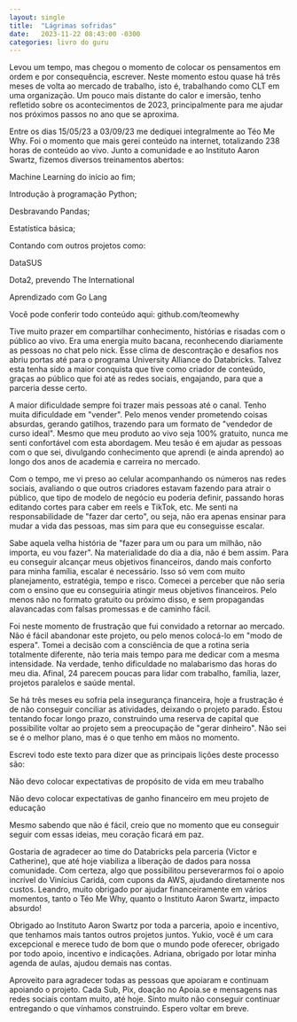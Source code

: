 ```yaml
---
layout: single
title:  "Lágrimas sofridas"
date:   2023-11-22 08:43:00 -0300
categories: livro do guru
---
```

Levou um tempo, mas chegou o momento de colocar os pensamentos em ordem e por consequência, escrever. Neste momento estou quase há três meses de volta ao mercado de trabalho, isto é, trabalhando como CLT em uma organização. Um pouco mais distante do calor e imersão, tenho refletido sobre os acontecimentos de 2023, principalmente para me ajudar nos próximos passos no ano que se aproxima.

Entre os dias 15/05/23 a 03/09/23 me dediquei integralmente ao Téo Me Why. Foi o momento que mais gerei conteúdo na internet, totalizando 238 horas de conteúdo ao vivo. Junto a comunidade e ao Instituto Aaron Swartz, fizemos diversos treinamentos abertos:

Machine Learning do início ao fim;

Introdução à programação Python;

Desbravando Pandas;

Estatística básica;

Contando com outros projetos como:

DataSUS

Dota2, prevendo The International

Aprendizado com Go Lang

Você pode conferir todo conteúdo aqui: github.com/teomewhy

Tive muito prazer em compartilhar conhecimento, histórias e risadas com o público ao vivo. Era uma energia muito bacana, reconhecendo diariamente as pessoas no chat pelo nick. Esse clima de descontração e desafios nos abriu portas até para o programa University Alliance do Databricks. Talvez esta tenha sido a maior conquista que tive como criador de conteúdo, graças ao público que foi até as redes sociais, engajando, para que a parceria desse certo.

A maior dificuldade sempre foi trazer mais pessoas até o canal. Tenho muita dificuldade em "vender". Pelo menos vender prometendo coisas absurdas, gerando gatilhos, trazendo para um formato de "vendedor de curso ideal". Mesmo que meu produto ao vivo seja 100% gratuito, nunca me senti confortável com esta abordagem. Meu tesão é em ajudar as pessoas com o que sei, divulgando conhecimento que aprendi (e ainda aprendo) ao longo dos anos de academia e carreira no mercado.

Com o tempo, me vi preso ao celular acompanhando os números nas redes sociais, avaliando o que outros criadores estavam fazendo para atrair o público, que tipo de modelo de negócio eu poderia definir, passando horas editando cortes para caber em reels e TikTok, etc. Me senti na responsabilidade de "fazer dar certo", ou seja, não era apenas ensinar para mudar a vida das pessoas, mas sim para que eu conseguisse escalar.

Sabe aquela velha história de "fazer para um ou para um milhão, não importa, eu vou fazer". Na materialidade do dia a dia, não é bem assim. Para eu conseguir alcançar meus objetivos financeiros, dando mais conforto para minha família, escalar é necessário. Isso só vem com muito planejamento, estratégia, tempo e risco. Comecei a perceber que não seria com o ensino que eu conseguiria atingir meus objetivos financeiros. Pelo menos não no formato gratuito ou próximo disso, e sem propagandas alavancadas com falsas promessas e de caminho fácil.

Foi neste momento de frustração que fui convidado a retornar ao mercado. Não é fácil abandonar este projeto, ou pelo menos colocá-lo em "modo de espera". Tomei a decisão com a consciência de que a rotina seria totalmente diferente, não teria mais tempo para me dedicar com a mesma intensidade. Na verdade, tenho dificuldade no malabarismo das horas do meu dia. Afinal, 24 parecem poucas para lidar com trabalho, família, lazer, projetos paralelos e saúde mental.

Se há três meses eu sofria pela insegurança financeira, hoje a frustração é de não conseguir conciliar as atividades, deixando o projeto parado. Estou tentando focar longo prazo, construindo uma reserva de capital que possibilite voltar ao projeto sem a preocupação de "gerar dinheiro". Não sei se é o melhor plano, mas é o que tenho em mãos no momento.

Escrevi todo este texto para dizer que as principais lições deste processo são:

Não devo colocar expectativas de propósito de vida em meu trabalho

Não devo colocar expectativas de ganho financeiro em meu projeto de educação

Mesmo sabendo que não é fácil, creio que no momento que eu conseguir seguir com essas ideias, meu coração ficará em paz.

Gostaria de agradecer ao time do Databricks pela parceria (Victor e Catherine), que até hoje viabiliza a liberação de dados para nossa comunidade. Com certeza, algo que possibilitou perseverarmos foi o apoio incrível do Vinícius Caridá, com cupons da AWS, ajudando diretamente nos custos. Leandro, muito obrigado por ajudar financeiramente em vários momentos, tanto o Téo Me Why, quanto o Instituto Aaron Swartz, impacto absurdo!

Obrigado ao Instituto Aaron Swartz por toda a parceria, apoio e incentivo, que tenhamos mais tantos outros projetos juntos. Yukio, você é um cara excepcional e merece tudo de bom que o mundo pode oferecer, obrigado por todo apoio, incentivo e indicações. Adriana, obrigado por lotar minha agenda de aulas, ajudou demais nas contas.

Aproveito para agradecer todas as pessoas que apoiaram e continuam apoiando o projeto. Cada Sub, Pix, doação no Apoia.se e mensagens nas redes sociais contam muito, até hoje. Sinto muito não conseguir continuar entregando o que vínhamos construindo.  Espero voltar em breve.